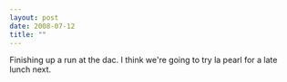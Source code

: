 ```yaml
---
layout: post
date: 2008-07-12
title: ""
---
```

Finishing up a run at the dac. I think we're going to try la pearl for a late lunch next.
